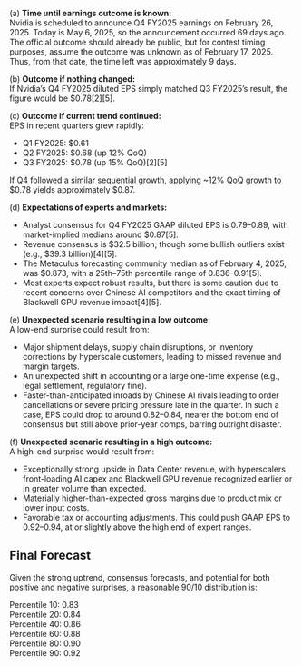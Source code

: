 (a) **Time until earnings outcome is known:**  
Nvidia is scheduled to announce Q4 FY2025 earnings on February 26, 2025. Today is May 6, 2025, so the announcement occurred 69 days ago. The official outcome should already be public, but for contest timing purposes, assume the outcome was unknown as of February 17, 2025. Thus, from that date, the time left was approximately 9 days.

(b) **Outcome if nothing changed:**  
If Nvidia’s Q4 FY2025 diluted EPS simply matched Q3 FY2025’s result, the figure would be $0.78[2][5].

(c) **Outcome if current trend continued:**  
EPS in recent quarters grew rapidly:
- Q1 FY2025: $0.61
- Q2 FY2025: $0.68 (up 12% QoQ)
- Q3 FY2025: $0.78 (up 15% QoQ)[2][5]

If Q4 followed a similar sequential growth, applying ~12% QoQ growth to $0.78 yields approximately $0.87.

(d) **Expectations of experts and markets:**  
- Analyst consensus for Q4 FY2025 GAAP diluted EPS is $0.79–$0.89, with market-implied medians around $0.87[5].
- Revenue consensus is $32.5 billion, though some bullish outliers exist (e.g., $39.3 billion)[4][5].
- The Metaculus forecasting community median as of February 4, 2025, was $0.873, with a 25th–75th percentile range of $0.836–$0.91[5].
- Most experts expect robust results, but there is some caution due to recent concerns over Chinese AI competitors and the exact timing of Blackwell GPU revenue impact[4][5].

(e) **Unexpected scenario resulting in a low outcome:**  
A low-end surprise could result from:
- Major shipment delays, supply chain disruptions, or inventory corrections by hyperscale customers, leading to missed revenue and margin targets.
- An unexpected shift in accounting or a large one-time expense (e.g., legal settlement, regulatory fine).
- Faster-than-anticipated inroads by Chinese AI rivals leading to order cancellations or severe pricing pressure late in the quarter.
In such a case, EPS could drop to around $0.82–$0.84, nearer the bottom end of consensus but still above prior-year comps, barring outright disaster.

(f) **Unexpected scenario resulting in a high outcome:**  
A high-end surprise would result from:
- Exceptionally strong upside in Data Center revenue, with hyperscalers front-loading AI capex and Blackwell GPU revenue recognized earlier or in greater volume than expected.
- Materially higher-than-expected gross margins due to product mix or lower input costs.
- Favorable tax or accounting adjustments.
This could push GAAP EPS to $0.92–$0.94, at or slightly above the high end of expert ranges.

## Final Forecast

Given the strong uptrend, consensus forecasts, and potential for both positive and negative surprises, a reasonable 90/10 distribution is:

Percentile 10: 0.83  
Percentile 20: 0.84  
Percentile 40: 0.86  
Percentile 60: 0.88  
Percentile 80: 0.90  
Percentile 90: 0.92